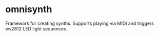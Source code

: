 # omnisynth
Framework for creating synths. Supports playing via MIDI and triggers ws2812 LED light sequences. 
